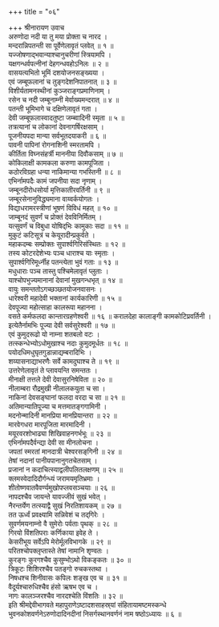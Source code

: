 +++
title = "०६"

+++
श्रीनारायण उवाच  
अरुणोदा नदी या तु मया प्रोक्ता च नारद ।  
मन्दरान्निपतन्ती सा पूर्वेणेलावृतं प्लवेत् ॥ १ ॥  
यज्जोषणाद्भवान्याश्चानुचरीणां स्त्रियामपि ।  
यक्षगन्धर्वपत्नीनां देहगन्धवहोऽनिलः ॥ २ ॥  
वासयत्यभितो भूमिं दशयोजनसङ्ख्यया ।  
एवं जम्बूफलानां च तुङ्गदेशनिपातनात् ॥ ३ ॥  
विशीर्यतामनस्थीनां कुञ्जराङ्गप्रमाणिनाम् ।  
रसेन च नदी जम्बूनाम्नी मेर्वाख्यमन्दरात् ॥ ४ ॥  
पतन्ती भूमिभागे च दक्षिणेलावृतं गता ।  
देवी जम्बूफलास्वादतुष्टा जम्ब्वादिनी स्मृता ॥ ५ ॥  
तत्रत्यानां च लोकानां देवनागर्षिरक्षसाम् ।  
पूजनीयपदा मान्या सर्वभूतदयाकरी ॥ ६ ॥  
पावनी पापिनां रोगनाशिनी स्मरतामपि ।  
कीर्तिता विघ्नसंहर्त्री माननीया दिवौकसाम् ॥ ७ ॥  
कोकिलाक्षी कामकला करुणा कामपूजिता ।  
कठोरविग्रहा धन्या नाकिमान्या गभस्तिनी ॥ ८ ॥  
एभिर्नामपदैः कामं जपनीया सदा नृणाम् ।  
जम्बूनदीरोधसोर्या मृत्तिकातीरवर्तिनी ॥ ९ ॥  
जम्बूरसेनानुविद्ध्यमाना वाय्वर्कयोगतः ।  
विद्याधरामरस्त्रीणां भूषणं विविधं महत् ॥ १० ॥  
जाम्बूनदं सुवर्णं च प्रोक्तं देवविनिर्मितम् ।  
यत्सुवर्णं च विबुधा योषिद्‌भिः कामुकाः सदा ॥ ११ ॥  
मुकुटं कटिसूत्रं च केयूरादीन्प्रकुर्वते ।  
महाकदम्बः सम्प्रोक्तः सुपार्श्वगिरिसंस्थितः ॥ १२ ॥  
तस्य कोटरदेशेभ्यः पञ्च धाराश्च याः स्मृताः ।  
सुपार्श्वगिरिमूर्ध्नीह पतन्त्येता भुवं गताः ॥ १३ ॥  
मधुधाराः पञ्च तास्तु पश्चिमेलावृतं प्लुताः ।  
याश्चोपभुज्यमानानां देवानां मुखगन्धभृत् ॥ १४ ॥  
वायुः समन्ततोऽगच्छञ्छतयोजनवासनः ।  
धारेश्वरी महादेवी भक्तानां कार्यकारिणी ॥ १५ ॥  
देवपूज्या महोत्साहा कालरूपा महानना ।  
वसते कर्मफलदा कान्तारग्रहणेश्वरी ॥ १६ ॥
करालदेहा कालाङ्गी कामकोटिप्रवर्तिनी ।  
इत्येतैर्नामभिः पूज्या देवी सर्वसुरेश्वरी ॥ १७ ॥  
एवं कुमुदरूढो यो नाम्ना शतबलो वटः ।  
तत्स्कन्धेभ्योऽधोमुखाश्च नदाः कुमुदमूर्धतः ॥ १८ ॥  
पयोदधिमधुघृतगुडान्नाद्यम्बरादिभिः ।  
शय्यासनाद्याभरणैः सर्वे कामदुघाश्च ते ॥ १९ ॥  
उत्तरेणेलावृतं ते प्लावयन्ति समन्ततः ।  
मीनाक्षी तत्तले देवी देवासुरनिषेविता ॥ २० ॥  
नीलाम्बरा रौद्रमुखी नीलालकयुता च सा ।  
नाकिनां देवसङ्घानां फलदा वरदा च सा ॥ २१ ॥  
अतिमान्यातिपूज्या च मत्तमातङ्गगामिनी ।  
मदनोन्मादिनी मानप्रिया मानप्रियान्तरा ॥ २२ ॥  
मारवेगधरा मारपूजिता मारमादिनी ।  
मयूरवरशोभाढ्या शिखिवाहनगर्भभूः ॥ २३ ॥  
एभिर्नामपदैर्वन्द्या देवी सा मीनलोचना ।  
जपतां स्मरतां मानदात्री चेश्वरसङ्‌गिनी ॥ २४ ॥  
तेषां नदानां पानीयपानानुगतचेतसाम् ।  
प्रजानां न कदाचित्स्याद्वलीपलितलक्षणम् ॥ २५ ॥  
क्लमस्वेदादिदौर्गन्ध्यं जरामयमृतिभ्रमाः ।  
शीतोष्णवातवैवर्ण्यमुखोपप्लवसञ्चयाः ॥ २६ ॥  
नापदश्चैव जायन्ते यावज्जीवं सुखं भवेत् ।  
नैरन्तर्येण तत्स्याद्वै सुखं निरतिशायकम् ॥ २७ ॥  
तत ऊर्ध्वं प्रवक्ष्यामि सन्निवेशं च तद्‌गिरेः ।  
सुवर्णमयनाम्नो वै सुमेरोः पर्वताः पृथक् ॥ २८ ॥  
गिरयो विंशतिपराः कर्णिकाया इवेह ते ।  
केसरीभूय सर्वेऽपि मेरोर्मूलविभागके ॥ २९ ॥  
परितश्चोपक्लृप्तास्ते तेषां नामानि शृण्वतः ।  
कुरङ्गः कुरगश्चैव कुसुम्भोऽथो विकङ्कतः ॥ ३० ॥  
त्रिकूटः शिशिरश्चैव पतङ्गो रुचकस्तथा ।  
निषधश्च शिनीवासः कपिलः शङ्ख एव च ॥ ३१ ॥  
वैदूर्यश्चारुधिश्चैव हंसो ऋषभ एव च ।  
नागः कालञ्जरश्चैव नारदश्चेति विंशतिः ॥ ३२ ॥  
इति श्रीमद्देवीभागवते महापुराणेऽष्टादशसाहस्र्यां संहितायामष्टमस्कन्धे  
भुवनकोशवर्णनेऽरुणोदादिनदीनां निसर्गस्थानवर्णनं नाम षष्ठोऽध्यायः ॥ ६ ॥
